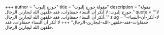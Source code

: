 +++
author = "جورج إليوت"
title = "مقولة جورج إليوت"
description = "مقولة جورج إليوت: لا أنكر أن النساء حمقاوات، فقد خلقهن الله ليجارين الرجال."
quote = '''لا أنكر أن النساء حمقاوات، فقد خلقهن الله ليجارين الرجال.'''
slug = "لا-أنكر-أن-النساء-حمقاوات-فقد-خلقهن-الله-ليجارين-الرجال"
+++
لا أنكر أن النساء حمقاوات، فقد خلقهن الله ليجارين الرجال.
